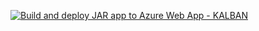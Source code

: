 [![Build and deploy JAR app to Azure Web App - KALBAN](https://github.com/nguyenhuubao20/Kalban_Green_Bag/actions/workflows/main_kalban.yml/badge.svg)](https://github.com/nguyenhuubao20/Kalban_Green_Bag/actions/workflows/main_kalban.yml)
